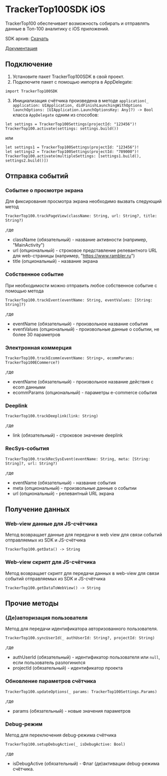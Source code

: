 # TrackerTop100SDK iOS
TrackerTop100 обеспечивает возможность собирать и отправлять данные в Топ-100 аналитику с iOS приложений.

SDK архив: [Скачать](https://github.com/top-100-writer/top100-tracker-ios-sdk/releases/download/1.11.1/TrackerTop100SDK.xcframework.zip)

[Документация](https://stat-sberads.gitbook.io/documentation/nastroika-sbora-i-otpravki-dannykh/ios-sdk)

## Подключение
1. Установите пакет TrackerTop100SDK в свой проект.
2. Подключите пакет с помощью импорта в AppDelegate:
```
import TrackerTop100SDK
``` 
3. Инициализация счётчика произведена в методе `application(_ application: UIApplication, didFinishLaunchingWithOptions launchOptions: [UIApplication.LaunchOptionsKey: Any]?) -> Bool` класса `AppDelegate` одним из способов:
```
let settings = TrackerTop100Settings(projectId: "123456")!
TrackerTop100.activate(settings: settings.build())
```
или
```
let settings1 = TrackerTop100Settings(projectId: "123456")!
let settings2 = TrackerTop100Settings(projectId: "789000")!
TrackerTop100.activate(multipleSettings: [settings1.build(), settings2.build()])
```

## Отправка событий

### Событие о просмотре экрана
Для фиксирования просмотра экрана необходимо вызвать следующий метод
```
TrackerTop100.trackPageView(className: String, url: String?, title: String?)
```
,где 

- className (обязательный) - название активности (например, "MainActivity")
- url (опциональный) - строковое представление релевантного URL для web-страницы (например, "https://www.rambler.ru")
- title (опциональный) - название экрана

### Собственное событие
При необходимости можно отправить любое собственное событие с помощью метода
```
TrackerTop100.trackEvent(eventName: String, eventValues: [String: String]?)
```
,где

- eventName (обязательный) - произвольное название события
- eventValues (опциональный) - произвольные данные о событии, не более 30 параметров

### Электронная коммерция

```
TrackerTop100.trackEcomm(eventName: String>, ecommParams: TrackerTop100ECommerce?)
```
,где

- eventName (обязательный) - произвольное название действия с ecom данными
- ecommParams (опциональный) - параметры e-commerce события

### Deeplink

```
TrackerTop100.trackDeeplink(link: String)
```
,где

- link (обязательный) - строковое значение deeplink

### RecSys-события

```
TrackerTop100.trackRecSysEvent(eventName: String, meta: [String: String]?, url: String?)
```
,где

- eventName (обязательный) - название события
- meta (опциональный) - произвольные данные о событии
- url (опциональный) - релевантный URL экрана

## Получение данных

### Web-view данные для JS-счётчика
Метод возвращает данные для передачи в web view для связи событий отправляемых из SDK и JS-счётчика
```
TrackerTop100.getData() -> String
```

### Web-view скрипт для JS-счётчика
Метод возвращает скрипт для передачи данных в web-view для связи событий отправляемых из SDK и JS-счётчика
```
TrackerTop100.getDataToWebView() -> String
```

## Прочие методы

### (Де)авторизация пользователя
Метод для передачи идентификатора авторизованного пользователя.
```
TrackerTop100.syncUserId(_ authUserId: String?, projectId: String)
```
,где

- authUserId (обязательный) - идентификатор пользователя или `null`, если пользователь разлогинился
- projectId (обязательный) - идентификатор проекта

### Обновление параметров счётчика
```
TrackerTop100.updateOptions(_ params: TrackerTop100Settings.Params)
```
,где

- params (обязательный) - новые значения параметров

### Debug-режим
Метод для переключения debug-режима счётчика
```
TrackerTop100.setupDebugActive(_ isDebugActive: Bool)
```
,где

- isDebugActive (обязательный) - Флаг (де)активации debug-режима счётчика.